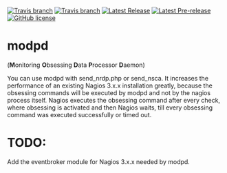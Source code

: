 [![Travis branch](https://img.shields.io/travis/ccztux/modpd/master.svg?label=build%20%28master%29)](https://travis-ci.org/ccztux/modpd)
[![Travis branch](https://img.shields.io/travis/ccztux/modpd/devel.svg?label=build%20%28devel%29)](https://travis-ci.org/ccztux/modpd)
[![Latest Release](https://img.shields.io/github/release/ccztux/modpd.svg?label=latest%20release)](https://github.com/ccztux/modpd/releases/latest)
[![Latest Pre-release](https://img.shields.io/badge/latest%20pre--release-v1.0.2--beta1-orange.svg)](https://github.com/ccztux/modpd/releases/tag/1.0.2-beta1)
[![GitHub license](https://img.shields.io/badge/license-AGPL-blue.svg)](https://github.com/ccztux/modpd/blob/master/LICENSE)



# modpd
(**M**onitoring **O**bsessing **D**ata **P**rocessor **D**aemon)

You can use modpd with send_nrdp.php or send_nsca. It increases the performance of an existing Nagios 3.x.x installation greatly, because the obsessing commands will be executed by modpd and not by the nagios process itself. Nagios executes the obsessing command after every check, where obsessing is activated and then Nagios waits, till every obsessing command was executed successfully or timed out.


# TODO:
Add the eventbroker module for Nagios 3.x.x needed by modpd.
